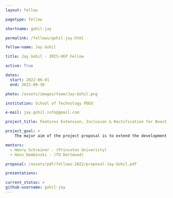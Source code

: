 ```yaml
---
layout: fellow

pagetype: fellow

shortname: gohil-jay

permalink: /fellows/gohil-jay.html

fellow-name: Jay Gohil

title: Jay Gohil - IRIS-HEP Fellow

active: True

dates:
  start: 2022-06-01
  end: 2022-09-30

photo: /assets/images/team/Jay-Gohil.png

institution: School of Technology PDEU

e-mail: jay.gohil.info@gmail.com

project_title: Features Extension, Inclusion & Rectification for Boost-Histogram

project_goal: >
    The major aim of the project proposal is to extend the development of boost-histogram tool through new features additions, core function changes, edge-case covers, bug fixes and more exhaustive documentation. This extension of the tool will result in making the tool better by improving performance, widening usability, easier readability (of documentation), covering of varied applications, and meticulous fine-tuning of functions.

mentors:
  - Henry Schreiner - (Princeton University)
  - Hans Dembinski - (TU Dortmund)

proposal: /assets/pdf/fellows-2022/proposal-Jay-Gohil.pdf

presentations:

current_status: >
github-username: gohil-jay
---
```

